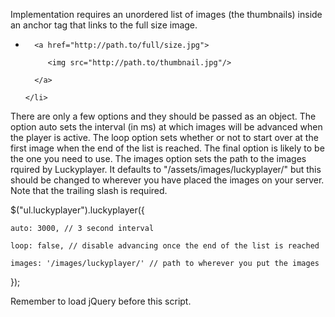 Implementation requires an unordered list of images (the thumbnails) inside an 
anchor tag that links to the full size image.

<ul class="luckyplayer">

   <li>

      <a href="http://path.to/full/size.jpg">

         <img src="http://path.to/thumbnail.jpg"/>

      </a>

    </li>

</ul>


There are only a few options and they should be passed as an object. The option 
auto sets the interval (in ms) at which images will be advanced when the player is 
active. The loop option sets whether or not to start over at the first image when 
the end of the list is reached. The final option is likely to be the one you need 
to use. The images option sets the path to the images rquired by Luckyplayer. It 
defaults to "/assets/images/luckyplayer/" but this should be changed to wherever 
you have placed the images on your server. Note that the trailing slash is required.

$("ul.luckyplayer").luckyplayer({

    auto: 3000, // 3 second interval

    loop: false, // disable advancing once the end of the list is reached

    images: '/images/luckyplayer/' // path to wherever you put the images

});

Remember to load jQuery before this script.